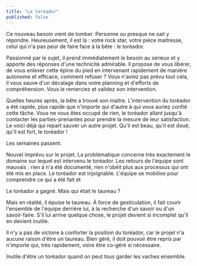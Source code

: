 ```yaml
---
title: "Le toréador"
published: false
---
```


Ce nouveau besoin vient de tomber. Personne ou presque ne sait y répondre. Heureusement, il est là : votre rock star, votre pièce maitresse, celui qui n'a pas peur de faire face à la bête : le toréador.

<!-- more -->

Passionné par le sujet, il prend immédiatement le besoin au sérieux et y apporte des réponses d'une technicité admirable. Il propose de vous libérer, de vous enlever cette épine du pied en intervenant rapidement de manière autonome et efficace, comment refuser ? Vous n'aviez pas prévu tout cela, il vous sauve d'un décalage dans votre planning et d'efforts de compréhension. Vous le remerciez et validez son intervention.

Quelles heures après, la bête a trouvé son maitre. L'intervention du toréador a été rapide, plus rapide que n'importe qui d'autre à qui vous auriez confié cette tâche. Vous ne vous êtes occupé de rien, le toréador allant jusqu'à contacter les parties-prenantes pour prendre la mesure de leur satisfaction. Le voici déjà qui repart sauver un autre projet. Qu'il est beau, qu'il est doué, qu'il est fort, le toréador !

Les semaines passent.

Nouvel imprévu sur le projet. La problématique concerne très exactement le domaine sur lequel est intervenu le toréador. Les retours de l'équipe sont mauvais : rien à n'a été documenté, rien n'obéit plus aux processus qui ont été mis en place. Le toréador est injoignable. L'équipe se mobilise pour comprendre ce qui a été fait et 

Le toréador a gagné. Mais qui était le taureau ?



Mais en réalité, il épuise le taureau. À force de gesticulation, il fait courir l'ensemble de l'équipe derrière lui, à la recherche d'un savoir ou d'un savoir-faire. S'il lui arrive quelque chose, le projet devient si incomplet qu'il en devient inutile.

Il n'y a pas de victoire à conforter la position du toréador, car le projet n'a aucune raison d'être un taureau. Bien géré, il doit pouvoir être repris par n'importe qui, très rapidement, voire être co-géré si nécessaire.

Inutile d'être un toréador quand on peut tous garder les vaches ensemble.